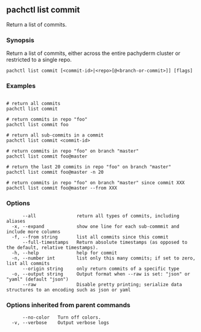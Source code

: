 ## pachctl list commit

Return a list of commits.

### Synopsis

Return a list of commits, either across the entire pachyderm cluster or restricted to a single repo.

```
pachctl list commit [<commit-id>|<repo>[@<branch-or-commit>]] [flags]
```

### Examples

```

# return all commits
pachctl list commit

# return commits in repo "foo"
pachctl list commit foo

# return all sub-commits in a commit
pachctl list commit <commit-id>

# return commits in repo "foo" on branch "master"
pachctl list commit foo@master

# return the last 20 commits in repo "foo" on branch "master"
pachctl list commit foo@master -n 20

# return commits in repo "foo" on branch "master" since commit XXX
pachctl list commit foo@master --from XXX
```

### Options

```
      --all               return all types of commits, including aliases
  -x, --expand            show one line for each sub-commmit and include more columns
  -f, --from string       list all commits since this commit
      --full-timestamps   Return absolute timestamps (as opposed to the default, relative timestamps).
  -h, --help              help for commit
  -n, --number int        list only this many commits; if set to zero, list all commits
      --origin string     only return commits of a specific type
  -o, --output string     Output format when --raw is set: "json" or "yaml" (default "json")
      --raw               Disable pretty printing; serialize data structures to an encoding such as json or yaml
```

### Options inherited from parent commands

```
      --no-color   Turn off colors.
  -v, --verbose    Output verbose logs
```

